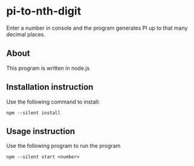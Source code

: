 # pi-to-nth-digit
Enter a number in console and the program generates PI up to that many decimal places.

## About
This program is written in node.js


## Installation instruction
Use the following command to install:

```npm --silent install```

## Usage instruction
Use the following program to run the program

```npm --silent start <number>```

